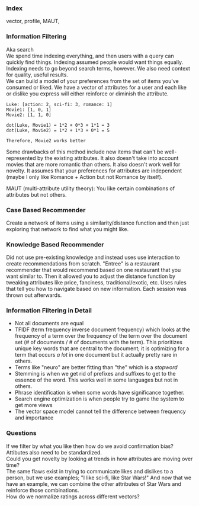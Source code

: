 ### Index
vector, profile, MAUT, 

### Information Filtering
Aka search  
We spend time indexing everything, and then users with a query can quickly find things. Indexing assumed people would want things equally. Indexing needs to go beyond search terms, however. We also need context for quality, useful results.  
We can build a model of your preferences from the set of items you've consumed or liked. 
We have a vector of attributes for a user and each like or dislike you express will either reinforce or diminish the attribute.  
```
Luke: [action: 2, sci-fi: 3, romance: 1]
Movie1: [1, 0, 1]
Movie2: [1, 1, 0]

dot(Luke, Movie1) = 1*2 + 0*3 + 1*1 = 3
dot(Luke, Movie2) = 1*2 + 1*3 + 0*1 = 5

Therefore, Movie2 works better
```
Some drawbacks of this method include new items that can't be well-represented by the existing attributes. It also doesn't take into account movies that are more romantic than others. It also doesn't work well for novelty. It assumes that your preferences for attributes are independent (maybe I only like Romance + Action but not Romance by itself).  

MAUT (multi-attribute utility theory): You like certain combinations of attributes but not others.  

### Case Based Recommender
Create a network of items using a similarity/distance function and then just exploring that network to find what you might like. 

### Knowledge Based Recommender
Did not use pre-existing knowledge and instead uses use interaction to create recommendations from scratch. "Entree" is a restaurant recommender that would recommend based on one restaurant that you want similar to. Then it allowed you to adjust the distance function by tweaking attributes like price, fanciness, traditional/exotic, etc. Uses rules that tell you how to navigate based on new information. Each session was thrown out afterwards. 

### Information Filtering in Detail
- Not all documents are equal
- TFIDF (term frequency inverse document frequency) which looks at the frequency of a term over the frequency of the term over the document set (# of documents / # of documents with the term). This prioritizes unique key words that are central to the document; it is optimizing for a term that occurs *a lot* in one document but it actually pretty rare in others. 
- Terms like "neuro" are better fitting than "the" which is a *stopword*
- Stemming is when we get rid of prefixes and suffixes to get to the essence of the word. This works well in some languages but not in others.
- Phrase identification is when some words have significance together. 
- Search engine optimization is when people try to game the system to get more views
- The vector space model cannot tell the difference between frequency and importance

### Questions
If we filter by what you like then how do we avoid confirmation bias?  
Attibutes also need to be standardized.  
Could you get novelty by looking at trends in how attributes are moving over time?  
The same flaws exist in trying to communicate likes and dislikes to a person, but we use examples; "I like sci-fi, like Star Wars!" And now that we have an example, we can combine the other attributes of Star Wars and reinforce those combinations.  
How do we normalize ratings across different vectors?